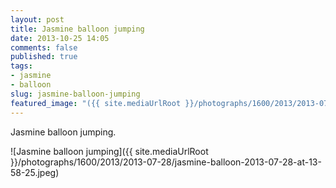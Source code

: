 ```yaml
---
layout: post
title: Jasmine balloon jumping
date: 2013-10-25 14:05
comments: false
published: true
tags:
- jasmine
- balloon
slug: jasmine-balloon-jumping
featured_image: "({{ site.mediaUrlRoot }}/photographs/1600/2013/2013-07-28/jasmine-balloon-2013-07-28-at-13-58-25.jpeg"
---
```

Jasmine balloon jumping.

![Jasmine balloon jumping]({{ site.mediaUrlRoot }}/photographs/1600/2013/2013-07-28/jasmine-balloon-2013-07-28-at-13-58-25.jpeg)
